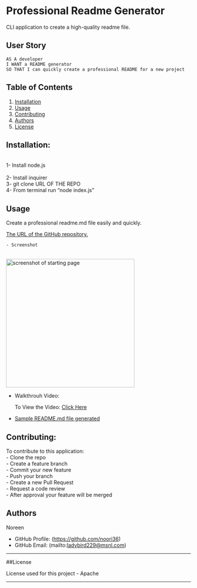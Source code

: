 # Professional Readme Generator

  CLI application to create a high-quality readme file.
  
 ## User Story
```
AS A developer
I WANT a README generator
SO THAT I can quickly create a professional README for a new project
```

 
  ## Table of Contents

  1. [Installation](#installation)
  1. [Usage](#usgae)
  3. [Contributing](#contributing)
  4. [Authors](#authors%20and%20acknowledgment)
  5. [License](#license)


  ## Installation:
  
  <br>1- Install node.js  
  <br>2- Install inquirer
  <br>3- git clone URL OF THE REPO
  <br>4- From terminal run “node index.js”
 

  ## Usage
  Create a professional readme.md file easily and quickly.

  [The URL of the GitHub repository.](https://github.com/noori36/Professional-README-Generator)
  
    - Screenshot
  <br><img src="./assests/images/screen.png" alt="screenshot of starting page" width="350"/>
  
  - Walkthrouh Video:

    <p>To View the Video: <a href="https://drive.google.com/file/d/1z143MG2gltlaBp-d7DmlggEckM6AAdLm/preview"> Click Here</a></p>
    
  - <p><a href="./ReadmeGenerator.md">Sample README.md file generated</a></p>
 

  ## Contributing:
  To contribute to this application:
  <br> - Clone the repo 
  <br> - Create a feature branch 
  <br> - Commit your new feature 
  <br> - Push your branch 
  <br> - Create a new Pull Request 
  <br> - Request a code review 
  <br> - After approval your feature will be merged

  
  ## Authors

  Noreen
  * GitHub Profile: (https://github.com/noori36)
  * GitHub Email: (mailto:ladybird229@msnl.com)
  

  ---

##License

License used for this project - Apache
    
 ---
